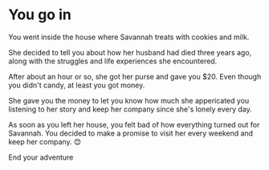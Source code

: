 # You go in
You went inside the house where Savannah treats with cookies and milk.

She decided to tell you about how her husband had died three years ago, along with the struggles and life experiences she encountered.

After about an hour or so, she got her purse and gave you $20. Even though you didn't candy, at least you got money.

She gave you the money to let you know how much she appericated you listening to her story and keep her company since she's lonely every day.

As soon as you left her house, you felt bad of how everything turned out for Savannah. You decided to make a promise to visit her every weekend
and keep her company. 😊


End your adventure